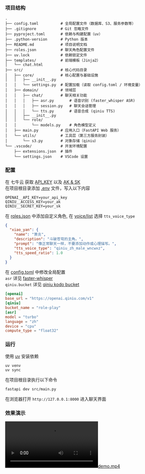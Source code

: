 ### 项目结构
```text
.
├── config.toml          # 全局配置文件（数据库、S3、服务参数等）
├── .gitignore           # Git 忽略文件
├── pyproject.toml       # 依赖与构建配置（uv）
├── .python-version      # Python 版本
├── README.md            # 项目说明文档
├── roles.json           # 聊天角色配置文件
├── uv.lock              # 依赖锁定文件
├── templates/           # 前端模板（Jinja2）
│   └── chat.html
├── src/                 # 核心代码目录
│   ├── core/            # 核心配置与基础设施
│   │   ├── __init__.py
│   │   └── settings.py  # 配置加载（读取 config.toml / 环境变量）
│   ├── domain/          # 领域层
│   │   ├── chat/        # 聊天相关功能
│   │   │   ├── asr.py       # 语音识别 (faster_whisper ASR)
│   │   │   ├── session.py   # 聊天会话管理
│   │   │   └── tts.py       # 语音合成 (qiniu TTS)
│   │   ├── __init__.py
│   │   └── role/
│   │       └── models.py    # 角色模型定义
│   ├── main.py          # 应用入口（FastAPI Web 服务）
│   └── utils/           # 工具层（第三方服务封装）
│       └── s3.py        # 对象存储（qiniu）
└── .vscode/             # 开发环境配置
    ├── extensions.json  # 插件
    └── settings.json    # VSCode 设置

```
### 配置
在 七牛云 获取 [API_KEY](https://portal.qiniu.com/ai-inference/api-key) 以及 [AK & SK](https://portal.qiniu.com/developer/user/key)<br>
在项目根目录添加 [.env](.env) 文件，写入以下内容
```
OPENAI__API_KEY=your_api_key
QINIU__ACCESS_KEY=your_ak
QINIU__SECRET_KEY=your_sk
```
在 [roles.json](roles.json) 中添加自定义角色, 在 [voice/list](https://openai.qiniu.com/v1/voice/list) 选择 `tts_voice_type`
```json
{
  "xiao_yan": {
    "name": "萧炎",
    "description": "斗破苍穹的主角。",
    "prompt": "像正常聊天一样，不要添加动作或心理描写。",
    "tts_voice_type": "qiniu_zh_male_wncwxz",
    "tts_speed_ratio": 1.0
  }
}
```
在 [config.toml](config.toml) 中修改全局配置<br>
`asr` 详见 [faster-whisper](https://github.com/SYSTRAN/faster-whisper)<br>
`qiniu.bucket` 详见 [qiniu kodo bucket](https://portal.qiniu.com/kodo/bucket)
```toml
[openai]
base_url = "https://openai.qiniu.com/v1"
[qiniu]
bucket_name = "role-play"
[asr]
model = "turbo"
language = "zh"
device = "cpu"
compute_type = "float32"
```

### 运行
使用 [uv](https://docs.astral.sh/uv/) 安装依赖
```shell
uv venv
uv sync
```
在项目根目录执行以下命令
```shell
fastapi dev src/main.py
```
在浏览器打开 `http://127.0.0.1:8000` 进入聊天界面

### 效果演示
[![demo.mp4](demo.mp4)](https://github.com/user-attachments/assets/a00a24f9-dcc8-4f03-897d-640dbe9b9b75)
